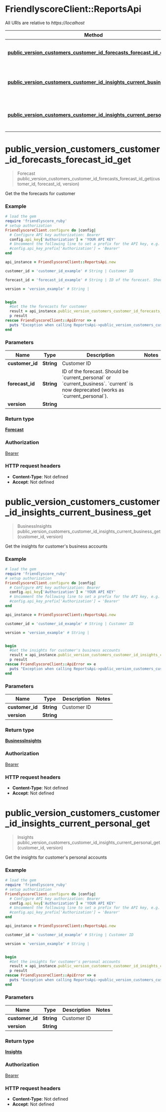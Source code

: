 # FriendlyscoreClient::ReportsApi

All URIs are relative to *https://localhost*

Method | HTTP request | Description
------------- | ------------- | -------------
[**public_version_customers_customer_id_forecasts_forecast_id_get**](ReportsApi.md#public_version_customers_customer_id_forecasts_forecast_id_get) | **GET** /public/{version}/customers/{customer_id}/forecasts/{forecast_id} | Get the the forecasts for customer
[**public_version_customers_customer_id_insights_current_business_get**](ReportsApi.md#public_version_customers_customer_id_insights_current_business_get) | **GET** /public/{version}/customers/{customer_id}/insights/current_business | Get the insights for customer&#39;s business accounts
[**public_version_customers_customer_id_insights_current_personal_get**](ReportsApi.md#public_version_customers_customer_id_insights_current_personal_get) | **GET** /public/{version}/customers/{customer_id}/insights/current_personal | Get the insights for customer&#39;s personal accounts


# **public_version_customers_customer_id_forecasts_forecast_id_get**
> Forecast public_version_customers_customer_id_forecasts_forecast_id_get(customer_id, forecast_id, version)

Get the the forecasts for customer

### Example
```ruby
# load the gem
require 'friendlyscore_ruby'
# setup authorization
FriendlyscoreClient.configure do |config|
  # Configure API key authorization: Bearer
  config.api_key['Authorization'] = 'YOUR API KEY'
  # Uncomment the following line to set a prefix for the API key, e.g. 'Bearer' (defaults to nil)
  #config.api_key_prefix['Authorization'] = 'Bearer'
end

api_instance = FriendlyscoreClient::ReportsApi.new

customer_id = 'customer_id_example' # String | Customer ID

forecast_id = 'forecast_id_example' # String | ID of the forecast. Should be `current_personal` or `current_business`. `current` is now deprecated (works as `current_personal`).

version = 'version_example' # String | 


begin
  #Get the the forecasts for customer
  result = api_instance.public_version_customers_customer_id_forecasts_forecast_id_get(customer_id, forecast_id, version)
  p result
rescue FriendlyscoreClient::ApiError => e
  puts "Exception when calling ReportsApi->public_version_customers_customer_id_forecasts_forecast_id_get: #{e}"
end
```

### Parameters

Name | Type | Description  | Notes
------------- | ------------- | ------------- | -------------
 **customer_id** | **String**| Customer ID | 
 **forecast_id** | **String**| ID of the forecast. Should be &#x60;current_personal&#x60; or &#x60;current_business&#x60;. &#x60;current&#x60; is now deprecated (works as &#x60;current_personal&#x60;). | 
 **version** | **String**|  | 

### Return type

[**Forecast**](Forecast.md)

### Authorization

[Bearer](../README.md#Bearer)

### HTTP request headers

 - **Content-Type**: Not defined
 - **Accept**: Not defined



# **public_version_customers_customer_id_insights_current_business_get**
> BusinessInsights public_version_customers_customer_id_insights_current_business_get(customer_id, version)

Get the insights for customer's business accounts

### Example
```ruby
# load the gem
require 'friendlyscore_ruby'
# setup authorization
FriendlyscoreClient.configure do |config|
  # Configure API key authorization: Bearer
  config.api_key['Authorization'] = 'YOUR API KEY'
  # Uncomment the following line to set a prefix for the API key, e.g. 'Bearer' (defaults to nil)
  #config.api_key_prefix['Authorization'] = 'Bearer'
end

api_instance = FriendlyscoreClient::ReportsApi.new

customer_id = 'customer_id_example' # String | Customer ID

version = 'version_example' # String | 


begin
  #Get the insights for customer's business accounts
  result = api_instance.public_version_customers_customer_id_insights_current_business_get(customer_id, version)
  p result
rescue FriendlyscoreClient::ApiError => e
  puts "Exception when calling ReportsApi->public_version_customers_customer_id_insights_current_business_get: #{e}"
end
```

### Parameters

Name | Type | Description  | Notes
------------- | ------------- | ------------- | -------------
 **customer_id** | **String**| Customer ID | 
 **version** | **String**|  | 

### Return type

[**BusinessInsights**](BusinessInsights.md)

### Authorization

[Bearer](../README.md#Bearer)

### HTTP request headers

 - **Content-Type**: Not defined
 - **Accept**: Not defined



# **public_version_customers_customer_id_insights_current_personal_get**
> Insights public_version_customers_customer_id_insights_current_personal_get(customer_id, version)

Get the insights for customer's personal accounts

### Example
```ruby
# load the gem
require 'friendlyscore_ruby'
# setup authorization
FriendlyscoreClient.configure do |config|
  # Configure API key authorization: Bearer
  config.api_key['Authorization'] = 'YOUR API KEY'
  # Uncomment the following line to set a prefix for the API key, e.g. 'Bearer' (defaults to nil)
  #config.api_key_prefix['Authorization'] = 'Bearer'
end

api_instance = FriendlyscoreClient::ReportsApi.new

customer_id = 'customer_id_example' # String | Customer ID

version = 'version_example' # String | 


begin
  #Get the insights for customer's personal accounts
  result = api_instance.public_version_customers_customer_id_insights_current_personal_get(customer_id, version)
  p result
rescue FriendlyscoreClient::ApiError => e
  puts "Exception when calling ReportsApi->public_version_customers_customer_id_insights_current_personal_get: #{e}"
end
```

### Parameters

Name | Type | Description  | Notes
------------- | ------------- | ------------- | -------------
 **customer_id** | **String**| Customer ID | 
 **version** | **String**|  | 

### Return type

[**Insights**](Insights.md)

### Authorization

[Bearer](../README.md#Bearer)

### HTTP request headers

 - **Content-Type**: Not defined
 - **Accept**: Not defined



